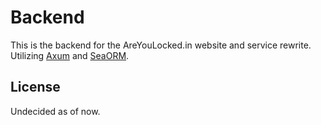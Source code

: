 # Backend

This is the backend for the AreYouLocked.in website and service rewrite.
Utilizing [Axum](https://github.com/tokio-rs/axum) and [SeaORM](https://github.com/SeaQL/sea-orm).

## License

Undecided as of now.

